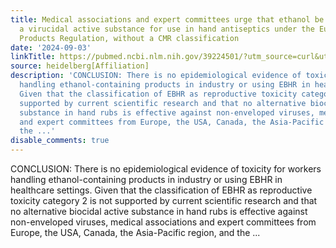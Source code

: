 ```yaml
---
title: Medical associations and expert committees urge that ethanol be approved as
  a virucidal active substance for use in hand antiseptics under the European Biocidal
  Products Regulation, without a CMR classification
date: '2024-09-03'
linkTitle: https://pubmed.ncbi.nlm.nih.gov/39224501/?utm_source=curl&utm_medium=rss&utm_campaign=pubmed-2&utm_content=1FakS-2QOkCT8HsMOQP1bCRQ4YzyumYOmxmF0moLsQ3dFB1E9V&fc=20220326224207&ff=20240903182032&v=2.18.0.post9+e462414
source: heidelberg[Affiliation]
description: 'CONCLUSION: There is no epidemiological evidence of toxicity for workers
  handling ethanol-containing products in industry or using EBHR in healthcare settings.
  Given that the classification of EBHR as reproductive toxicity category 2 is not
  supported by current scientific research and that no alternative biocidal active
  substance in hand rubs is effective against non-enveloped viruses, medical associations
  and expert committees from Europe, the USA, Canada, the Asia-Pacific region, and
  the ...'
disable_comments: true
---
```

CONCLUSION: There is no epidemiological evidence of toxicity for workers handling ethanol-containing products in industry or using EBHR in healthcare settings. Given that the classification of EBHR as reproductive toxicity category 2 is not supported by current scientific research and that no alternative biocidal active substance in hand rubs is effective against non-enveloped viruses, medical associations and expert committees from Europe, the USA, Canada, the Asia-Pacific region, and the ...